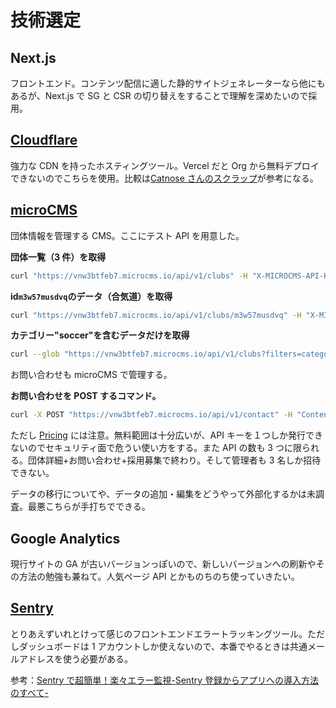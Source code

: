 # 技術選定

## Next.js

フロントエンド。コンテンツ配信に適した静的サイトジェネレーターなら他にもあるが、Next.js で SG と CSR の切り替えをすることで理解を深めたいので採用。

## [Cloudflare](https://www.cloudflare.com/)

強力な CDN を持ったホスティングツール。Vercel だと Org から無料デプロイできないのでこちらを使用。比較は[Catnose さんのスクラップ](https://zenn.dev/catnose99/scraps/6780379210136f)が参考になる。

## [microCMS](https://document.microcms.io/)

団体情報を管理する CMS。ここにテスト API を用意した。

**団体一覧（3 件）を取得**

```zsh
curl "https://vnw3btfeb7.microcms.io/api/v1/clubs" -H "X-MICROCMS-API-KEY: 766d0e780b14437b874fc0ba734037e89422"
```

**id`m3w57musdvq`のデータ（合気道）を取得**

```zsh
curl "https://vnw3btfeb7.microcms.io/api/v1/clubs/m3w57musdvq" -H "X-MICROCMS-API-KEY: 766d0e780b14437b874fc0ba734037e89422"
```

**カテゴリー"soccer"を含むデータだけを取得**

```zsh
curl --glob "https://vnw3btfeb7.microcms.io/api/v1/clubs?filters=category[contains]soccer" -H "X-MICROCMS-API-KEY: 766d0e780b14437b874fc0ba734037e89422"
```

お問い合わせも microCMS で管理する。

**お問い合わせを POST するコマンド。**

```zsh
curl -X POST "https://vnw3btfeb7.microcms.io/api/v1/contact" -H "Content-Type: application/json" -H "X-MICROCMS-API-KEY: 766d0e780b14437b874fc0ba734037e89422" -d "{\"title\":\"テキスト1\",\"content\":\"複数行のテキストを入力\n複数行のテキストを入力\",\"mail\":\"テキスト1\"}"
```

ただし [Pricing](https://microcms.io/pricing) には注意。無料範囲は十分広いが、API キーを１つしか発行できないのでセキュリティ面で危うい使い方をする。また API の数も 3 つに限られる。団体詳細+お問い合わせ+採用募集で終わり。そして管理者も 3 名しか招待できない。

データの移行についてや、データの追加・編集をどうやって外部化するかは未調査。最悪こちらが手打ちでできる。

## Google Analytics

現行サイトの GA が古いバージョンっぽいので、新しいバージョンへの刷新やその方法の勉強も兼ねて。人気ページ API とかものちのち使っていきたい。

## [Sentry](https://sentry.io/welcome/)

とりあえずいれとけって感じのフロントエンドエラートラッキングツール。ただしダッシュボードは 1 アカウントしか使えないので、本番でやるときは共通メールアドレスを使う必要がある。

参考：[Sentry で超簡単！楽々エラー監視-Sentry 登録からアプリへの導入方法のすべて-](https://tech-cci.io/archives/4091)
